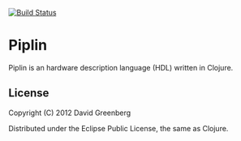 [![Build Status](https://secure.travis-ci.org/dgrnbrg/piplin.png)](http://travis-ci.org/dgrnbrg/piplin)

# Piplin

Piplin is an hardware description language (HDL) written in Clojure.

## License

Copyright (C) 2012 David Greenberg

Distributed under the Eclipse Public License, the same as Clojure.
